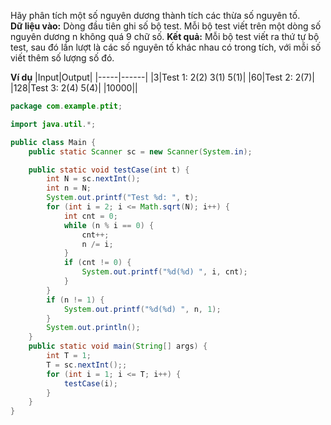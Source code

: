 Hãy phân tích một số nguyên dương thành tích các thừa số nguyên tố.   
**Dữ liệu vào:** Dòng đầu tiên ghi số bộ test. 
    Mỗi bộ test viết trên một dòng số nguyên dương n không quá 9 chữ số.
**Kết quả:** Mỗi bộ test viết ra thứ tự bộ test, sau đó lần lượt là các số nguyên tố khác nhau có trong tích, 
với mỗi số viết thêm số lượng số đó.

**Ví dụ**
|Input|Output|
|-----|------|
|3|Test 1: 2(2) 3(1) 5(1)|
|60|Test 2: 2(7)|
|128|Test 3: 2(4) 5(4)|
|10000||


```java
package com.example.ptit;

import java.util.*;

public class Main {
    public static Scanner sc = new Scanner(System.in);

    public static void testCase(int t) {
        int N = sc.nextInt();
        int n = N;
        System.out.printf("Test %d: ", t);
        for (int i = 2; i <= Math.sqrt(N); i++) {
            int cnt = 0;
            while (n % i == 0) {
                cnt++;
                n /= i;
            }
            if (cnt != 0) {
                System.out.printf("%d(%d) ", i, cnt);
            }
        }
        if (n != 1) {
            System.out.printf("%d(%d) ", n, 1);
        }
        System.out.println();
    }
    public static void main(String[] args) {
        int T = 1;
        T = sc.nextInt();;
        for (int i = 1; i <= T; i++) {
            testCase(i);
        }
    }
}

```

